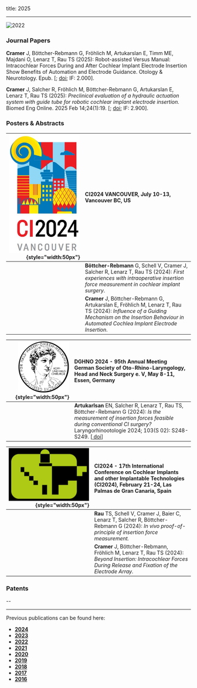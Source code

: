 title: 2025 
- - -
![2022](BannerPaper2025.jpg)

### Journal Papers

<!-- Aufbau eines Eintrags in der Rubrik "Journal Papers" -->
<!-- Grafical Abstract einfügen mittels: ![GraficalAbstract](FileName.jpg){style="width:400px; float:left; margin-right:1em"} - Die Grafik muss dafür als Datei FilneName.jpg im Ordner /cas/publications/ gespeichert sein. Über den Wert width:400px kann die Breite noch angepasst werden, so dass es mit dem umfließenden Text gut aussieht. -->
<!-- Stern-Icon einfügen mittels: <span class="glyphicon glyphicon-star" aria-hidden="true"></span> -->
<!-- Autorenliste; Titel des Artikels kursiv durch vorangestellste und nachfolgend Unterstriche -->
<!-- in eckigen Klammern \[ und \] folgen dann Links auf den Volltext und die DOI sowie den Impact-Faktor, falls vorhanden: -->
<!-- \[[<span class="glyphicon glyphicon-file" aria-hidden="true"></span>](https://www.LinkAufVolltext.pdf) bzw. [<span class="glyphicon glyphicon-link" aria-hidden="true"></span> doi](https://www.LinkAufDOI); IF: 3.239\] -->

<span class="glyphicon glyphicon-star" aria-hidden="true"></span>
**Cramer** J, Böttcher-Rebmann G, Fröhlich M, Artukarslan E, Timm ME, Majdani O, Lenarz T, Rau TS (2025): Robot-assisted Versus Manual: Intracochlear Forces During and After Cochlear Implant Electrode Insertion Show Benefits of Automation and Electrode Guidance. Otology & Neurotology. Epub. \[[<span class="glyphicon glyphicon-file" aria-hidden="true"></span>](https://pdfs.journals.lww.com/otology-neurotology/9900/robot_assisted_versus_manual__intracochlear_forces.910.pdf?token=method|ExpireAbsolute;source|Journals;ttl|1761637480598;payload|mY8D3u1TCCsNvP5E421JYK6N6XICDamxByyYpaNzk7FKjTaa1Yz22MivkHZqjGP4kdS2v0J76WGAnHACH69s21Csk0OpQi3YbjEMdSoz2UhVybFqQxA7lKwSUlA502zQZr96TQRwhVlocEp/sJ586aVbcBFlltKNKo+tbuMfL73hiPqJliudqs17cHeLcLbV/CqjlP3IO0jGHlHQtJWcICDdAyGJMnpi6RlbEJaRheGeh5z5uvqz3FLHgPKVXJzdlHRYGwfKfwKdwh8fCCSaRXm4hZb/jc+Ts5glAePYfjFkL/UW3Ueb82IFqpgqrAtn;hash|gy4hb24z3DprbM53IIAH+w==); [<span class="glyphicon glyphicon-link" aria-hidden="true"></span> doi](https://doi.org/10.1097/mao.0000000000004636); IF: 2.000\].

<span class="glyphicon glyphicon-star" aria-hidden="true"></span>
**Cramer** J, Salcher R, Fröhlich M, Böttcher-Rebmann G, Artukarslan E, Lenarz T, Rau TS (2025): _Preclinical evaluation of a hydraulic actuation system with guide tube for robotic cochlear implant electrode insertion._ Biomed Eng Online. 2025 Feb 14;24(1):19. \[[<span class="glyphicon glyphicon-file" aria-hidden="true"></span>](https://biomedical-engineering-online.biomedcentral.com/counter/pdf/10.1186/s12938-025-01338-z.pdf); [<span class="glyphicon glyphicon-link" aria-hidden="true"></span> doi](https://doi.org/10.1186/s12938-025-01338-z); IF: 2.900\]. 



### Posters & Abstracts

| ![](LogoCI2024.jpg){style="width:50px"} | CI2024 VANCOUVER, July 10-13, Vancouver BC, US | 
|-:|:------| 
|  | **Böttcher-Rebmann** G, Schell V, Cramer J, Salcher R, Lenarz T, Rau TS (2024): _First experiences with intraoperative insertion force measurement in cochlear implant surgery_. |
|  | **Cramer** J, Böttcher-Rebmann G, Artukarslan E, Fröhlich M, Lenarz T, Rau TS (2024): _Influence of a Guiding Mechanism on the Insertion Behaviour in Automated Cochlea Implant Electrode Insertion_. |

| ![](LogoHNO.jpg){style="width:50px"}  | DGHNO 2024 - 95th Annual Meeting German Society of Oto-Rhino-Laryngology, Head and Neck Surgery e. V, May 8-11, Essen, Germany |
|-:|:------| 
|  | **Artukarlsan** EN, Salcher R, Lenarz T, Rau TS, Böttcher-Rebmann G (2024): _Is the measurement of insertion forces feasible during conventional CI surgery?_ Laryngorhinootologie 2024; 103(S 02): S248-S249. \[[<span class="glyphicon glyphicon-link" aria-hidden="true"></span> doi](https://www.thieme-connect.de/products/ejournals/abstract/10.1055/s-0044-1784818doi:10.1055/s-0042-1746795)\] |

| ![](LogoCI2024Spain.jpg){style="width:50px"} | CI2024 - 17th International Conference on Cochlear Implants and other Implantable Technologies (CI2024), February 21-24, Las Palmas de Gran Canaria, Spain | 
|-:|:------| 
|  | **Rau** TS, Schell V, Cramer J, Baier C, Lenarz T, Salcher R, Böttcher-Rebmann G (2024): _In vivo proof-of-principle of insertion force measurement._  |
|  | **Cramer** J, Böttcher-Rebmann, Fröhlich M, Lenarz T, Rau TS (2024): _Beyond Insertion: Intracochlear Forces During Release and Fixation of the Electrode Array._ |



### Patents
--

- - -

Previous publications can be found here:

* [**2024**](q2024.html)
* [**2023**](r2023.html)
* [**2022**](s2022.html)
* [**2021**](t2021.html)
* [**2020**](u2020.html)
* [**2019**](v2019.html)
* [**2018**](w2018.html)
* [**2017**](x2017.html)
* [**2016**](y2016.html)
